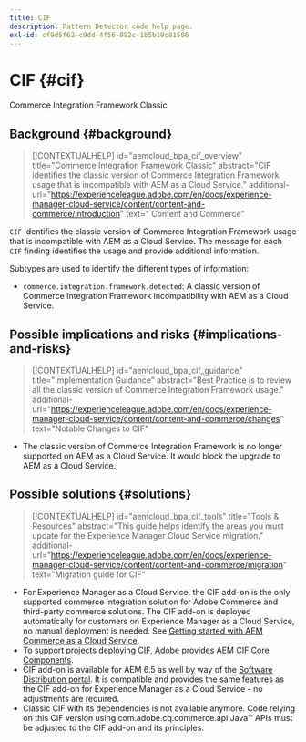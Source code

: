 ```yaml
---
title: CIF
description: Pattern Detector code help page.
exl-id: cf9d5f62-c9dd-4f56-982c-1b5b19c81506
---
```

# CIF {#cif}

Commerce Integration Framework Classic

## Background {#background}

>[!CONTEXTUALHELP]
>id="aemcloud_bpa_cif_overview"
>title="Commerce Integration Framework Classic"
>abstract="CIF identifies the classic version of Commerce Integration Framework usage that is incompatible with AEM as a Cloud Service."
>additional-url="https://experienceleague.adobe.com/en/docs/experience-manager-cloud-service/content/content-and-commerce/introduction" text=" Content and Commerce"

`CIF`  Identifies the classic version of Commerce Integration Framework usage that is incompatible with AEM as a Cloud Service. The message for each `CIF` finding identifies the usage and provide additional information.

Subtypes are used to identify the different types of information:

* `commerce.integration.framework.detected`: A classic version of Commerce Integration Framework incompatibility with AEM as a Cloud Service.


## Possible implications and risks {#implications-and-risks}

>[!CONTEXTUALHELP]
>id="aemcloud_bpa_cif_guidance"
>title="Implementation Guidance"
>abstract="Best Practice is to review all the classic version of Commerce Integration Framework usage."
>additional-url="https://experienceleague.adobe.com/en/docs/experience-manager-cloud-service/content/content-and-commerce/changes" text="Notable Changes to CIF"

* The classic version of Commerce Integration Framework is no longer supported on AEM as a Cloud Service. It would block the upgrade to AEM as a Cloud Service.

## Possible solutions {#solutions}

>[!CONTEXTUALHELP]
>id="aemcloud_bpa_cif_tools"
>title="Tools & Resources"
>abstract="This guide helps identify the areas you must update for the Experience Manager Cloud Service migration."
>additional-url="https://experienceleague.adobe.com/en/docs/experience-manager-cloud-service/content/content-and-commerce/migration" text="Migration guide for CIF"

* For Experience Manager as a Cloud Service, the CIF add-on is the only supported commerce integration solution for Adobe Commerce and third-party commerce solutions. The CIF add-on is deployed automatically for customers on Experience Manager as a Cloud Service, no manual deployment is needed. See [Getting started with AEM Commerce as a Cloud Service](https://experienceleague.adobe.com/en/docs/experience-manager-cloud-service/content/content-and-commerce/storefront/getting-started).
* To support projects deploying CIF, Adobe provides [AEM CIF Core Components](https://github.com/adobe/aem-core-cif-components).
* CIF add-on is available for AEM 6.5 as well by way of the [Software Distribution portal](https://experience.adobe.com/#/downloads/content/software-distribution/en/aem.html). It is compatible and provides the same features as the CIF add-on for Experience Manager as a Cloud Service - no adjustments are required.
* Classic CIF with its dependencies is not available anymore. Code relying on this CIF version using com.adobe.cq.commerce.api Java&trade; APIs must be adjusted to the CIF add-on and its principles.
